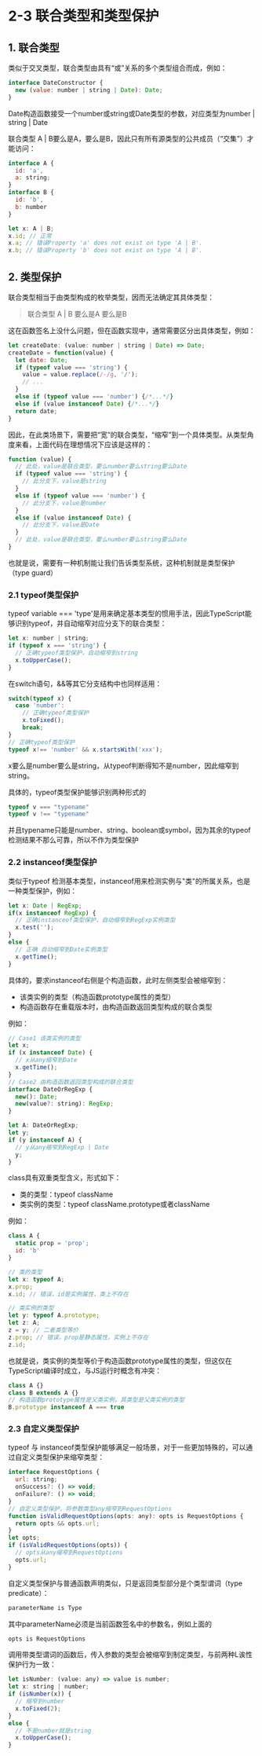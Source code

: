 # 2-3 联合类型和类型保护

## 1. 联合类型

类似于交叉类型，联合类型由具有“或”关系的多个类型组合而成，例如：

```js
interface DateConstructor {
  new (value: number | string | Date): Date;
}
```

Date构造函数接受一个number或string或Date类型的参数，对应类型为number | string | Date

联合类型 A | B要么是A，要么是B，因此只有所有源类型的公共成员（“交集”）才能访问：

```js
interface A {
  id: 'a',
  a: string;
}
interface B {
  id: 'b',
  b: number
}

let x: A | B;
x.id; // 正常
x.a; // 错误Property 'a' does not exist on type 'A | B'.
x.b; // 错误Property 'b' does not exist on type 'A | B'.
```

## 2. 类型保护

联合类型相当于由类型构成的枚举类型，因而无法确定其具体类型：

> 联合类型 A | B 要么是A 要么是B

这在函数签名上没什么问题，但在函数实现中，通常需要区分出具体类型，例如：
```js
let createDate: (value: number | string | Date) => Date;
createDate = function(value) {
  let date: Date;
  if (typeof value === 'string') {
    value = value.replace(/-/g, '/');
    // ...
  }
  else if (typeof value === 'number') {/*...*/}
  else if (value instanceof Date) {/*...*/}
  return date;
}
```

因此，在此类场景下，需要把“宽”的联合类型，“缩窄”到一个具体类型。从类型角度来看，上面代码在理想情况下应该是这样的：

```js
function (value) {
  // 此处，value是联合类型，要么number要么string要么Date
  if (typeof value === 'string') {
    // 此分支下，value是string
  }
  else if (typeof value === 'number') {
    // 此分支下，value是number
  }
  else if (value instanceof Date) {
    // 此分支下，value是Date
  }
  // 此处，value是联合类型，要么number要么string要么Date
}
```

也就是说，需要有一种机制能让我们告诉类型系统，这种机制就是类型保护（type guard）

### 2.1 typeof类型保护
typeof variable === 'type'是用来确定基本类型的惯用手法，因此TypeScript能够识别typeof，并自动缩窄对应分支下的联合类型：

```js
let x: number | string;
if (typeof x === 'string') {
  // 正确typeof类型保护，自动缩窄到string
  x.toUpperCase();
}
```

在switch语句，&&等其它分支结构中也同样适用：

```js
switch(typeof x) {
  case 'number':
    // 正确typeof类型保护
    x.toFixed();
    break;
}
// 正确typeof类型保护
typeof x!== 'number' && x.startsWith('xxx');
```

x要么是number要么是string，从typeof判断得知不是number，因此缩窄到string。

具体的，typeof类型保护能够识别两种形式的

```js
typeof v === "typename"
typeof v !== "typename"
```

并且typename只能是number、string、boolean或symbol，因为其余的typeof检测结果不那么可靠，所以不作为类型保护

### 2.2 instanceof类型保护
类似于typeof 检测基本类型，instanceof用来检测实例与"类"的所属关系，也是一种类型保护，例如：

```js
let x: Date | RegExp;
if(x instanceof RegExp) {
  // 正确instanceof类型保护，自动缩窄到RegExp实例类型
  x.test('');
}
else {
  // 正确 自动缩窄到Date实例类型
  x.getTime();
}
```

具体的，要求instanceof右侧是个构造函数，此时左侧类型会被缩窄到：

* 该类实例的类型（构造函数prototype属性的类型）
* 构造函数存在重载版本时，由构造函数返回类型构成的联合类型

例如：

```js
// Case1 该类实例的类型
let x;
if (x instanceof Date) {
  // x从any缩窄到Date
  x.getTime();
}
// Case2 由构造函数返回类型构成的联合类型
interface DateOrRegExp {
  new(): Date;
  new(value?: string): RegExp;
}

let A: DateOrRegExp;
let y;
if (y instanceof A) {
  // y从any缩窄到RegExp | Date
  y;
}
```

class具有双重类型含义，形式如下：
* 类的类型：typeof className
* 类实例的类型：typeof className.prototype或者className

例如：

```js
class A {
  static prop = 'prop';
  id: 'b'
}

// 类的类型
let x: typeof A;
x.prop;
x.id; // 错误，id是实例属性，类上不存在

// 类实例的类型
let y: typeof A.prototype;
let z: A;
z = y; // 二者类型等价
z.prop; // 错误，prop是静态属性，实例上不存在
z.id;
```

也就是说，类实例的类型等价于构造函数prototype属性的类型，但这仅在TypeScript编译时成立，与JS运行时概念有冲突：

```js
class A {}
class B extends A {}
// 构造函数prototype属性是父类实例，其类型是父类实例的类型
B.prototype instanceof A === true
```

### 2.3 自定义类型保护
typeof 与 instanceof类型保护能够满足一般场景，对于一些更加特殊的，可以通过自定义类型保护来缩窄类型：

```js
interface RequestOptions {
  url: string;
  onSuccess?: () => void;
  onFailure?: () => void;
}
// 自定义类型保护，将参数类型any缩窄到RequestOptions
function isValidRequestOptions(opts: any): opts is RequestOptions {
  return opts && opts.url;
}
let opts;
if (isValidRequestOptions(opts)) {
  // opts从any缩窄到RequestOptions
  opts.url;
}
```

自定义类型保护与普通函数声明类似，只是返回类型部分是个类型谓词（type predicate）：
```js
parameterName is Type
```

其中parameterName必须是当前函数签名中的参数名，例如上面的

```js
opts is RequestOptions
```

调用带类型谓词的函数后，传入参数的类型会被缩窄到制定类型，与前两种L诶性保护行为一致：

```js
let isNumber: (value: any) => value is number;
let x: string | number;
if (isNumber(x)) {
  // 缩窄到number
  x.toFixed(2);
}
else {
  // 不是number就是string
  x.toUpperCase();
}
```